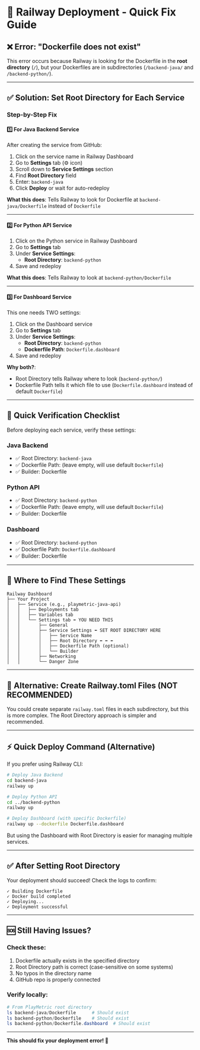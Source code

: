 # 🚂 Railway Deployment - Quick Fix Guide

## ❌ Error: "Dockerfile does not exist"

This error occurs because Railway is looking for the Dockerfile in the **root directory** (`/`), but your Dockerfiles are in subdirectories (`/backend-java/` and `/backend-python/`).

---

## ✅ Solution: Set Root Directory for Each Service

### Step-by-Step Fix

#### 1️⃣ For Java Backend Service

After creating the service from GitHub:

1. Click on the service name in Railway Dashboard
2. Go to **Settings** tab (⚙️ icon)
3. Scroll down to **Service Settings** section
4. Find **Root Directory** field
5. Enter: `backend-java`
6. Click **Deploy** or wait for auto-redeploy

**What this does**: Tells Railway to look for Dockerfile at `backend-java/Dockerfile` instead of `Dockerfile`

---

#### 2️⃣ For Python API Service

1. Click on the Python service in Railway Dashboard
2. Go to **Settings** tab
3. Under **Service Settings**:
   - **Root Directory**: `backend-python`
4. Save and redeploy

**What this does**: Tells Railway to look at `backend-python/Dockerfile`

---

#### 3️⃣ For Dashboard Service

This one needs TWO settings:

1. Click on the Dashboard service
2. Go to **Settings** tab
3. Under **Service Settings**:
   - **Root Directory**: `backend-python`
   - **Dockerfile Path**: `Dockerfile.dashboard`
4. Save and redeploy

**Why both?**: 
- Root Directory tells Railway where to look (`backend-python/`)
- Dockerfile Path tells it which file to use (`Dockerfile.dashboard` instead of default `Dockerfile`)

---

## 🎯 Quick Verification Checklist

Before deploying each service, verify these settings:

### Java Backend
- ✅ Root Directory: `backend-java`
- ✅ Dockerfile Path: (leave empty, will use default `Dockerfile`)
- ✅ Builder: Dockerfile

### Python API
- ✅ Root Directory: `backend-python`
- ✅ Dockerfile Path: (leave empty, will use default `Dockerfile`)
- ✅ Builder: Dockerfile

### Dashboard
- ✅ Root Directory: `backend-python`
- ✅ Dockerfile Path: `Dockerfile.dashboard`
- ✅ Builder: Dockerfile

---

## 📸 Where to Find These Settings

```
Railway Dashboard
├── Your Project
│   ├── Service (e.g., playmetric-java-api)
│   │   ├── Deployments tab
│   │   ├── Variables tab
│   │   └── Settings tab ⬅️ YOU NEED THIS
│   │       ├── General
│   │       ├── Service Settings ⬅️ SET ROOT DIRECTORY HERE
│   │       │   ├── Service Name
│   │       │   ├── Root Directory ⬅️ ⬅️ ⬅️
│   │       │   ├── Dockerfile Path (optional)
│   │       │   └── Builder
│   │       ├── Networking
│   │       └── Danger Zone
```

---

## 🔄 Alternative: Create Railway.toml Files (NOT RECOMMENDED)

You could create separate `railway.toml` files in each subdirectory, but this is more complex. The Root Directory approach is simpler and recommended.

---

## ⚡ Quick Deploy Command (Alternative)

If you prefer using Railway CLI:

```bash
# Deploy Java Backend
cd backend-java
railway up

# Deploy Python API
cd ../backend-python
railway up

# Deploy Dashboard (with specific Dockerfile)
railway up --dockerfile Dockerfile.dashboard
```

But using the Dashboard with Root Directory is easier for managing multiple services.

---

## ✅ After Setting Root Directory

Your deployment should succeed! Check the logs to confirm:

```
✓ Building Dockerfile
✓ Docker build completed
✓ Deploying...
✓ Deployment successful
```

---

## 🆘 Still Having Issues?

### Check these:
1. Dockerfile actually exists in the specified directory
2. Root Directory path is correct (case-sensitive on some systems)
3. No typos in the directory name
4. GitHub repo is properly connected

### Verify locally:
```powershell
# From PlayMetric root directory
ls backend-java/Dockerfile      # Should exist
ls backend-python/Dockerfile    # Should exist
ls backend-python/Dockerfile.dashboard  # Should exist
```

---

**This should fix your deployment error! 🚀**
